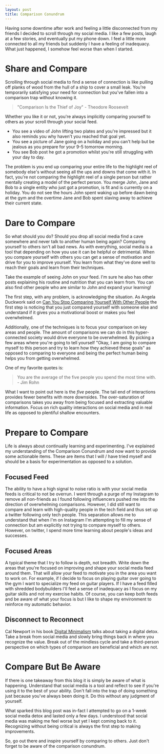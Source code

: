 ```yaml
---
layout: post
title: Comparison Conundrum
---
```


Having some downtime after work and feeling a little disconnected from my friends I decided to
scroll through my social media. I like a few posts, laugh at a few stories, and eventually put my
phone down. I feel a little more connected to all my friends but suddenly I have a feeling of
inadequacy. What just happened, I somehow feel worse than when I started.

# Share and Compare

Scrolling through social media to find a sense of connection is like pulling off planks of wood from the hull
of a ship to cover a small leak. You're temporarily satisfying your need for connection but you've
fallen into a comparison trap without knowing it.

> "Comparison Is the Thief of Joy" - Theodore Roosevelt

Whether you like it or not, you're always implicitly comparing yourself to others as your scroll
through your social feed.
* You see a video of John lifting two plates and you're impressed but it
also reminds you why haven't you reached that goal yet.
* You see a picture of Jane going on a holiday
and you can't help but be jealous as you prepare for your 9-5 tomorrow morning.
* You see Bob post he got a promotion whilst you're still struggling with your day to day.

The problem is you end up comparing your entire life to the highlight reel of somebody else's without seeing all the
ups and downs that come with it. In fact, you're not comparing the highlight reel of a single person
but rather mentally creating a model of the perfect person. You merge John, Jane and Bob to a single
entity who just got a promotion, is fit and is currently on a holiday. You do not see the hours John
spent waking up before dawn being at the gym and the overtime Jane and Bob spent slaving away to
achieve their current state.

# Dare to Compare

So what should you do? Should you drop all social media find a cave somewhere and never talk to
another human being again? Comparing yourself to others isn't all bad news. As with everything,
social media is a tool that depending on how you use it can be helpful or detrimental. When you
compare yourself with others you can get a sense of motivation and drive for you to improve
yourself. You learn from what they've done well to reach their goals and learn from their
techniques.

Take the example of seeing John on your feed. I'm sure he also has other posts explaining his
routine and nutrition that you can learn from. You can also find other people who are similar to
John and expand your learning!

The first step, with any problem, is acknowledging the situation. As Angela Duckwork said on [Can You
Stop Comparing Yourself With Other People](https://freakonomics.com/podcast/nsq-comparison/) the
first step is noticing that you just compared yourself with someone else and understand if it gives
you a motivational boost or makes you feel overwhelmed.

Additionally, one of the techniques is to focus your comparison on key areas and people. The
amount of comparisons we can do in this hyper-connected society would drive everyone to be
overwhelmed. By picking a few areas where you're going to tell yourself "Okay, I am going to
compare myself to this person and try to learn how they achieved these goals" as opposed to
comparing to everyone and being the perfect human being helps you from getting overwhelmed.

One of my favorite quotes is:

> You are the average of the five people you spend the most time with. - Jim Rohn

What I want to point out here is the *five* people. The tail end of interactions provides fewer
benefits with more downsides. The over-saturation of comparisons takes you away from being focused
and extracting valuable information. Focus on rich quality interactions on social media and in real
life as opposed to plentiful shallow encounters.

# Prepare to Compare

Life is always about continually learning and experimenting. I've explained my understanding of the
Comparison Conundrum and now want to provide some actionable items. These are items that I will / have
tried myself and should be a basis for experimentation as opposed to a solution.

## Focused Feed

The ability to have a high signal to noise ratio is with your social media feeds is critical to not be
overrun. I went through a purge of my Instagram to remove all non-friends as I found following
influencers pushed me into the direction of overwhelming comparisons. However, I did still want to
compare and learn with high-quality people in the tech field and thus set up a twitter following
only tech people. This separation allows me to understand that when I'm on Instagram I'm attempting
to fill my sense of connection but am explicitly not trying to compare myself to others. However, on
twitter, I spend more time learning about people's ideas and successes.

## Focused Areas

A typical theme that I try to follow is depth, not breadth. Write down the areas that you're focused
on improving and shape your social media feed around them. That will allow your feed to motivate you
in the area you want to work on. For example, if I decide to focus on playing guitar over going to
the gym I want to specialize my feed on guitar players. If I have a feed filled with shredded
bodybuilders I'll feel a sense of inadequacy as I focus on my guitar skills and not my exercise
habits.  Of course, you can keep both feeds and be aware of what your focus is but I like to shape my
environment to reinforce my automatic behavior.

## Disconnect to Reconnect

Cal Newport in his book [Digital Minimalism](https://www.calnewport.com/books/digital-minimalism/) talks about
taking a digital detox. Take a break from social media and slowly bring things back in where you recognize
the value. Break out of the mindless cycle and take a third-person perspective on which types of
comparison are beneficial and which are not.

# Compare But Be Aware

If there is one takeaway from this blog it is simply be aware of what is happening. Understand that
social media is a tool and reflect to see if you're using it to the best of your ability. Don't fall
into the trap of doing something just because you've always been doing it. Do this without any
judgment of yourself.

What sparked this blog post was in-fact I attempted to go on a 1-week social media detox
and lasted only a few days. I understood that social media was making me feel worse but yet I kept
coming back to it. Recognizing without being critical is always the first step to making
improvements.

So, go out there and inspire yourself by comparing to others. Just don't forget to be aware of the
comparison conundrum.
